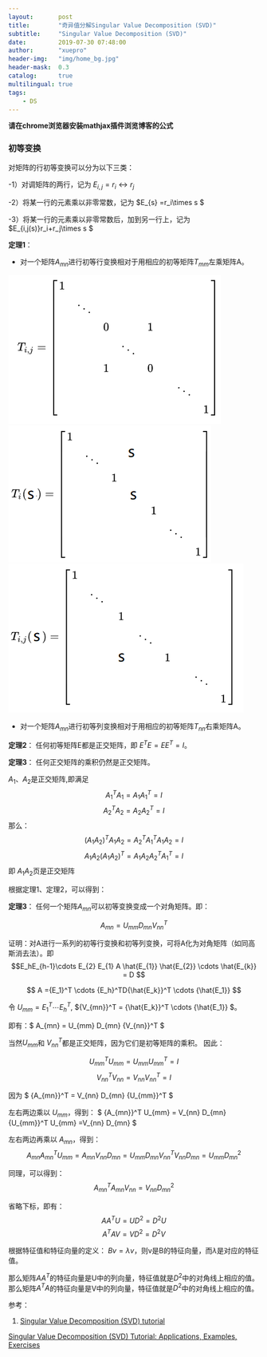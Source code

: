 ```yaml
---
layout:       post
title:        "奇异值分解Singular Value Decomposition (SVD)"
subtitle:     "Singular Value Decomposition (SVD)"
date:         2019-07-30 07:48:00
author:       "xuepro"
header-img:   "img/home_bg.jpg"
header-mask:  0.3
catalog:      true
multilingual: true
tags:
    - DS
---
```


**请在chrome浏览器安装mathjax插件浏览博客的公式**

### 初等变换

对矩阵的行初等变换可以分为以下三类：

-1）对调矩阵的两行，记为 $E_{i,j} = r_i \leftrightarrow r_j$

-2）将某一行的元素乘以非零常数，记为 $E_{s} =r_i\times s $

-3）将某一行的元素乘以非零常数后，加到另一行上，记为$E_{i,j(s)}r_i+r_j\times s $


**定理1**： 
 - 对一个矩阵$A_{mn}$进行初等行变换相对于用相应的初等矩阵$T_{mm}$左乘矩阵A。


 ![](/img2/1.png)
 ![](/img2/2.png)
 ![](/img2/3.png)
 
 - 对一个矩阵$A_{mn}$进行初等列变换相对于用相应的初等矩阵$T_{nn}$右乘矩阵A。

**定理2**： 任何初等矩阵E都是正交矩阵，即 $E^TE = EE^T = I$。

**定理3**： 任何正交矩阵的乘积仍然是正交矩阵。

$A_1、A_2$是正交矩阵,即满足
$$ A_1^TA_1 = A_1A_1^T = I$$
$$ A_2^TA_2 = A_2A_2^T = I$$
那么：
$$ (A_1A_2)^TA_1A_2 = A_2^TA_1^T A_1A_2 = I$$
   $$ A_1A_2(A_1A_2)^T = A_1A_2A_2^TA_1^T  = I$$
  即 $A_1A_2$页是正交矩阵  

根据定理1、定理2，可以得到：

**定理3**：
任何一个矩阵$A_{mn}$可以初等变换变成一个对角矩阵。即：

$$ A_{mn} = U_{mm} D_{mn} V_{nn}^T $$

证明：对A进行一系列的初等行变换和初等列变换，可将A化为对角矩阵（如同高斯消去法）。即
 $$E_hE_{h-1}\cdots E_{2} E_{1} A \hat{E_{1}} \hat{E_{2}} \cdots \hat{E_{k}} = D $$
 
  $$ A  ={E_1}^T \cdots  {E_h}^TD{\hat{E_k}}^T \cdots {\hat{E_1}} $$
  
 令 $U_{mm}  = {E_1}^T \cdots  {E_h}^T$, ${V_{mn}}^T = {\hat{E_k}}^T \cdots {\hat{E_1}} $。
 
  即有：$ A_{mn} = U_{mm} D_{mn} {V_{nn}}^T $
  
  当然$U_{mm}$和 $V_{nn}^T$都是正交矩阵，因为它们是初等矩阵的乘积。 因此：
  
  $$ {U_{mm}}^TU_{mm} = U_{mm}{U_{mm}}^T = I$$
  $${V_{nn}}^TV_{nn} = V_{nn}{V_{nn}}^T = I$$

因为 $ {A_{mn}}^T = V_{nn} D_{mn} {U_{mm}}^T $

左右两边乘以 $U_{mm}$，得到：
 $ {A_{mn}}^T  U_{mm}  = V_{nn} D_{mn} {U_{mm}}^T  U_{mm} =V_{nn} D_{mn} $
 
 左右两边再乘以 $A_{mn}$，得到：
 $$ A_{mn}{A_{mn}}^T  U_{mm}  = A_{mn}V_{nn} D_{mn} = U_{mm} D_{mn} {V_{nn}}^TV_{nn} D_{mn} =  U_{mm} {D_{mn}}^2$$
 
 同理，可以得到：
 $${A_{mn}}^T  A_{mn} V_{nn} = V_{nn} {D_{mn}}^2$$
 
 省略下标，即有：
  $$ AA^TU = UD^2  = D^2U$$
  $$ A^TAV = VD^2 = D^2V$$
  
  根据特征值和特征向量的定义：   $Bv= \lambda v$，则v是B的特征向量，而$\lambda$是对应的特征值。
  
  那么矩阵$AA^T$的特征向量是U中的列向量，特征值就是$D^2$中的对角线上相应的值。
  那么矩阵$A^TA$的特征向量是V中的列向量，特征值就是$D^2$中的对角线上相应的值。

参考：


1. [Singular Value Decomposition (SVD) tutorial](http://web.mit.edu/be.400/www/SVD/Singular_Value_Decomposition.htm)

[Singular Value Decomposition (SVD) Tutorial: Applications, Examples, Exercises](https://blog.statsbot.co/singular-value-decomposition-tutorial-52c695315254)
